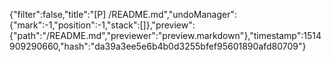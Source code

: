 {"filter":false,"title":"[P] /README.md","undoManager":{"mark":-1,"position":-1,"stack":[]},"preview":{"path":"/README.md","previewer":"preview.markdown"},"timestamp":1514909290660,"hash":"da39a3ee5e6b4b0d3255bfef95601890afd80709"}